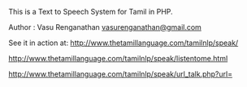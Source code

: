 This is a Text to Speech System for Tamil in PHP.

Author : Vasu Renganathan vasurenganathan@gmail.com

See it in action at:
http://www.thetamillanguage.com/tamilnlp/speak/

http://www.thetamillanguage.com/tamilnlp/speak/listentome.html

http://www.thetamillanguage.com/tamilnlp/speak/url_talk.php?url=
